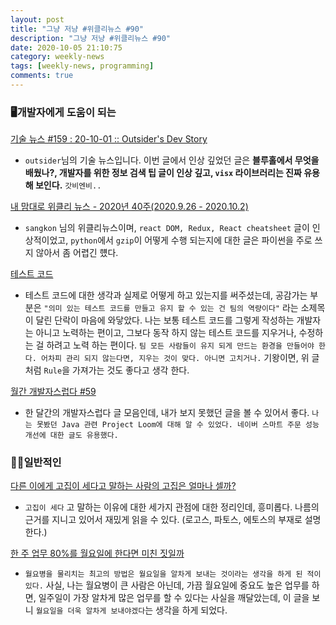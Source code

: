 ```yaml
---
layout: post
title: "그냥 저냥 #위클리뉴스 #90"
description: "그냥 저냥 #위클리뉴스 #90"
date: 2020-10-05 21:10:75
category: weekly-news
tags: [weekly-news, programming]
comments: true
---
```

  
### 🖥개발자에게 도움이 되는

[기술 뉴스 #159 : 20-10-01 :: Outsider's Dev Story](https://blog.outsider.ne.kr/1501)

- `outsider`님의 기술 뉴스입니다. 이번 글에서 인상 깊었던 글은 **블루홀에서 무엇을 배웠나?, 개발자를 위한 정보 검색 팁 글이 인상 깊고, `visx` 라이브러리는 진짜 유용해 보인다.** `갓비엔비..`

[내 맘대로 위클리 뉴스 - 2020년 40주(2020.9.26 - 2020.10.2)](https://www.sangkon.com/sigamdream_weekly_2020_40/)

- `sangkon` 님의 위클리뉴스이며, `react DOM, Redux, React cheatsheet` 글이 인상적이었고, `python`에서 `gzip`이 어떻게 수행 되는지에 대한 글은 파이썬을 주로 쓰지 않아서 좀 어렵긴 헀다.

[테스트 코드](https://soojin.ro/blog/writing-test-code)

- 테스트 코드에 대한 생각과 실제로 어떻게 하고 있는지를 써주셨는데, 공감가는 부분은 `"의미 있는 테스트 코드를 만들고 유지 할 수 있는 건 팀의 역량이다"` 라는 소제목이 달린 단락이 마음에 와닿았다. 나는 보통 테스트 코드를 그렇게 작성하는 개발자는 아니고 노력하는 편이고, 그보다 동작 하지 않는 테스트 코드를 지우거나, 수정하는 걸 하려고 노력 하는 편이다. `팀 모든 사람들이 유지 되게 만드는 환경을 만들어야 한다. 어차피 관리 되지 않는다면, 지우는 것이 맞다. 아니면 고치거나.` 기왕이면, 위 글처럼 `Rule`을 가져가는 것도 좋다고 생각 한다.

[월간 개발자스럽다 #59](https://blog.gaerae.com/2020/09/monthly.html?utm_source=feedburner&utm_medium=feed&utm_campaign=Feed%3A+GaeraeBlog+%28%EA%B0%9C%EB%B0%9C%EC%9E%90%EC%8A%A4%EB%9F%BD%EB%8B%A4%29)

- 한 달간의 개발자스럽다 글 모음인데, 내가 보지 못했던 글을 볼 수 있어서 좋다. `나는 못봤던 Java 관련 Project Loom에 대해 알 수 있었다. 네이버 스마트 주문 성능 개선에 대한 글도 유용했다.`

### 👍🏻일반적인

[다른 이에게 고집이 세다고 말하는 사람의 고집은 얼마나 셀까?](https://ppss.kr/archives/227085?utm_source=feedburner&utm_medium=feed&utm_campaign=Feed%3A+ppss+%28%E3%85%8D%E3%85%8D%E3%85%85%E3%85%85%29)

- `고집이 세다` 고 말하는 이유에 대한 세가지 관점에 대한 정리인데, 흥미롭다. 나름의 근거를 지니고 있어서 재밌게 읽을 수 있다. (로고스, 파토스, 에토스의 부재로 설명 한다.)

[한 주 업무 80%를 월요일에 한다면 미친 짓일까](https://ppss.kr/archives/227099?utm_source=feedburner&utm_medium=feed&utm_campaign=Feed%3A+ppss+%28%E3%85%8D%E3%85%8D%E3%85%85%E3%85%85%29)

- `월요병을 물리치는 최고의 방법은 월요일을 알차게 보내는 것이라는 생각을 하게 된 적이 있다.` 사실, 나는 월요병이 큰 사람은 아닌데, 가끔 월요일에 중요도 높은 업무를 하면, 일주일이 가장 알차게 많은 업무를 할 수 있다는 사실을 깨달았는데, 이 글을 보니 `월요일을 더욱 알차게 보내야겠다`는 생각을 하게 되었다.
